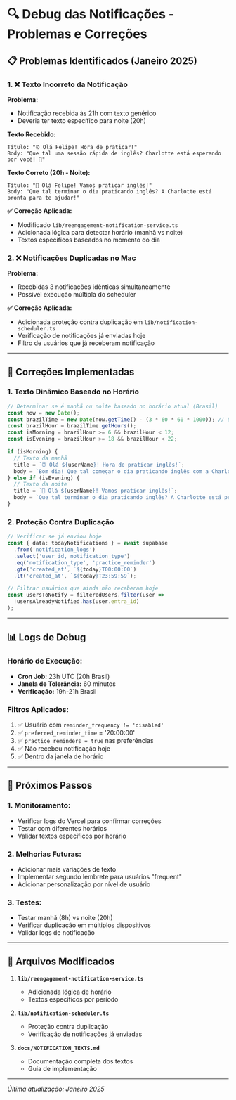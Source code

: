 # 🔍 Debug das Notificações - Problemas e Correções

## **📋 Problemas Identificados (Janeiro 2025)**

### **1. ❌ Texto Incorreto da Notificação**

**Problema:**
- Notificação recebida às 21h com texto genérico
- Deveria ter texto específico para noite (20h)

**Texto Recebido:**
```
Título: "⏰ Olá Felipe! Hora de praticar!"
Body: "Que tal uma sessão rápida de inglês? Charlotte está esperando por você! 🎯"
```

**Texto Correto (20h - Noite):**
```
Título: "🌙 Olá Felipe! Vamos praticar inglês!"
Body: "Que tal terminar o dia praticando inglês? A Charlotte está pronta para te ajudar!"
```

**✅ Correção Aplicada:**
- Modificado `lib/reengagement-notification-service.ts`
- Adicionada lógica para detectar horário (manhã vs noite)
- Textos específicos baseados no momento do dia

### **2. ❌ Notificações Duplicadas no Mac**

**Problema:**
- Recebidas 3 notificações idênticas simultaneamente
- Possível execução múltipla do scheduler

**✅ Correção Aplicada:**
- Adicionada proteção contra duplicação em `lib/notification-scheduler.ts`
- Verificação de notificações já enviadas hoje
- Filtro de usuários que já receberam notificação

---

## **🔧 Correções Implementadas**

### **1. Texto Dinâmico Baseado no Horário**

```typescript
// Determinar se é manhã ou noite baseado no horário atual (Brasil)
const now = new Date();
const brazilTime = new Date(now.getTime() - (3 * 60 * 60 * 1000)); // UTC-3
const brazilHour = brazilTime.getHours();
const isMorning = brazilHour >= 6 && brazilHour < 12;
const isEvening = brazilHour >= 18 && brazilHour < 22;

if (isMorning) {
  // Texto da manhã
  title = `⏰ Olá ${userName}! Hora de praticar inglês!`;
  body = `Bom dia! Que tal começar o dia praticando inglês com a Charlotte? Vamos lá!`;
} else if (isEvening) {
  // Texto da noite
  title = `🌙 Olá ${userName}! Vamos praticar inglês!`;
  body = `Que tal terminar o dia praticando inglês? A Charlotte está pronta para te ajudar!`;
}
```

### **2. Proteção Contra Duplicação**

```typescript
// Verificar se já enviou hoje
const { data: todayNotifications } = await supabase
  .from('notification_logs')
  .select('user_id, notification_type')
  .eq('notification_type', 'practice_reminder')
  .gte('created_at', `${today}T00:00:00`)
  .lt('created_at', `${today}T23:59:59`);

// Filtrar usuários que ainda não receberam hoje
const usersToNotify = filteredUsers.filter(user => 
  !usersAlreadyNotified.has(user.entra_id)
);
```

---

## **📊 Logs de Debug**

### **Horário de Execução:**
- **Cron Job:** 23h UTC (20h Brasil)
- **Janela de Tolerância:** 60 minutos
- **Verificação:** 19h-21h Brasil

### **Filtros Aplicados:**
1. ✅ Usuário com `reminder_frequency != 'disabled'`
2. ✅ `preferred_reminder_time` = '20:00:00'
3. ✅ `practice_reminders = true` nas preferências
4. ✅ Não recebeu notificação hoje
5. ✅ Dentro da janela de horário

---

## **🎯 Próximos Passos**

### **1. Monitoramento:**
- Verificar logs do Vercel para confirmar correções
- Testar com diferentes horários
- Validar textos específicos por horário

### **2. Melhorias Futuras:**
- Adicionar mais variações de texto
- Implementar segundo lembrete para usuários "frequent"
- Adicionar personalização por nível de usuário

### **3. Testes:**
- Testar manhã (8h) vs noite (20h)
- Verificar duplicação em múltiplos dispositivos
- Validar logs de notificação

---

## **📝 Arquivos Modificados**

1. **`lib/reengagement-notification-service.ts`**
   - Adicionada lógica de horário
   - Textos específicos por período

2. **`lib/notification-scheduler.ts`**
   - Proteção contra duplicação
   - Verificação de notificações já enviadas

3. **`docs/NOTIFICATION_TEXTS.md`**
   - Documentação completa dos textos
   - Guia de implementação

---

*Última atualização: Janeiro 2025* 